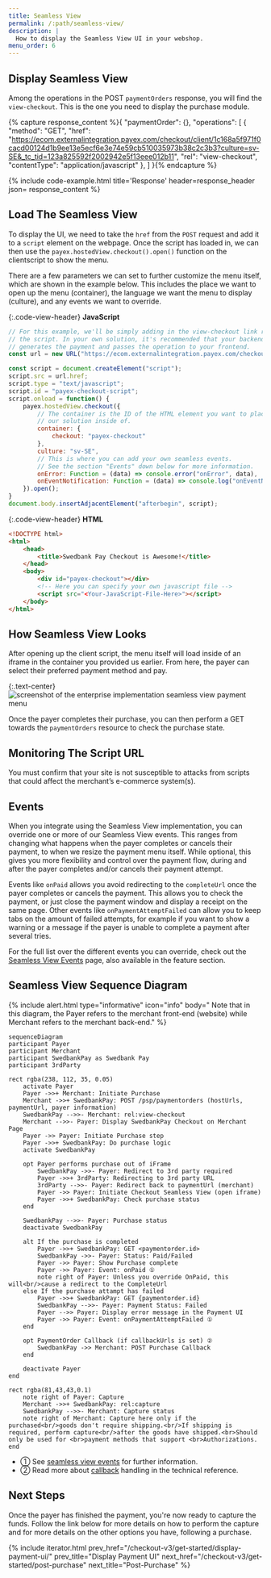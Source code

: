 ```yaml
---
title: Seamless View
permalink: /:path/seamless-view/
description: |
  How to display the Seamless View UI in your webshop.
menu_order: 6
---
```


## Display Seamless View

Among the operations in the POST `paymentOrders` response, you will find the
`view-checkout`. This is the one you need to display the purchase module.

{% capture response_content %}{
    "paymentOrder": {},
    "operations": [
        {
            "method": "GET",
            "href": "https://ecom.externalintegration.payex.com/checkout/client/1c168a5f971f0cacd00124d1b9ee13e5ecf6e3e74e59cb510035973b38c2c3b3?culture=sv-SE&_tc_tid=123a825592f2002942e5f13eee012b11",
            "rel": "view-checkout",
            "contentType": "application/javascript"
        },
    ]
}{% endcapture %}

 {% include code-example.html
    title='Response'
    header=response_header
    json= response_content
    %}

## Load The Seamless View

To display the UI, we need to take the `href` from the `POST` request and add
it to a `script` element on the webpage. Once the script has loaded in, we can
then use the `payex.hostedView.checkout().open()` function on the clientscript
to show the menu.

There are a few parameters we can set to further customize the menu itself,
which are shown in the example below. This includes the place we want to
open up the menu (container), the language we want the menu to
display (culture), and any events we want to override.

{:.code-view-header}
**JavaScript**

```js
// For this example, we'll be simply adding in the view-checkout link right in
// the script. In your own solution, it's recommended that your backend
// generates the payment and passes the operation to your frontend.
const url = new URL("https://ecom.externalintegration.payex.com/checkout/client/1c168a5f971f0cacd00124d1b9ee13e5ecf6e3e74e59cb510035973b38c2c3b3?culture=sv-SE&_tc_tid=123a825592f2002942e5f13eee012b11");

const script = document.createElement("script");
script.src = url.href;
script.type = "text/javascript";
script.id = "payex-checkout-script";
script.onload = function() {
    payex.hostedView.checkout({
        // The container is the ID of the HTML element you want to place
        // our solution inside of.
        container: {
            checkout: "payex-checkout"
        },
        culture: "sv-SE",
        // This is where you can add your own seamless events.
        // See the section "Events" down below for more information.
        onError: Function = (data) => console.error("onError", data),
        onEventNotification: Function = (data) => console.log("onEventNotification", data)
    }).open();
}
document.body.insertAdjacentElement("afterbegin", script);
```

{:.code-view-header}
**HTML**

```html
<!DOCTYPE html>
<html>
    <head>
        <title>Swedbank Pay Checkout is Awesome!</title>
    </head>
    <body>
        <div id="payex-checkout"></div>
        <!-- Here you can specify your own javascript file -->
        <script src="<Your-JavaScript-File-Here>"></script>
    </body>
</html>
```

## How Seamless View Looks

After opening up the client script, the menu itself will load inside of an
iframe in the container you provided us earlier. From here, the payer can select
their preferred payment method and pay.

{:.text-center}
![screenshot of the enterprise implementation seamless view payment menu][seamless-enterprise-menu]

Once the payer completes their purchase, you can then perform a GET towards the
`paymentOrders` resource to check the purchase state.

## Monitoring The Script URL

You must confirm that your site is not susceptible to attacks from scripts that
could affect the merchant’s e-commerce system(s).

## Events

When you integrate using the Seamless View implementation, you can override one
or more of our Seamless View events. This ranges from changing what happens
when the payer completes or cancels their payment, to when we resize the
payment menu itself. While optional, this gives you more flexibility and
control over the payment flow, during and after the payer completes and/or
cancels their payment attempt.

Events like `onPaid` allows you avoid redirecting to the `completeUrl` once
the payer completes or cancels the payment. This allows you to check the
payment, or just close the payment window and display a receipt on the same
page. Other events like `onPaymentAttemptFailed` can allow you to keep tabs on
the amount of failed attempts, for example if you want to show a warning or
a message if the payer is unable to complete a payment after several tries.

For the full list over the different events you can override, check out the
[Seamless View Events][seamless-view-events] page, also available in the
feature section.

## Seamless View Sequence Diagram

{% include alert.html type="informative" icon="info" body="
Note that in this diagram, the Payer refers to the merchant front-end
(website) while Merchant refers to the merchant back-end." %}

```mermaid
sequenceDiagram
participant Payer
participant Merchant
participant SwedbankPay as Swedbank Pay
participant 3rdParty

rect rgba(238, 112, 35, 0.05)
    activate Payer
    Payer ->>+ Merchant: Initiate Purchase
    Merchant ->>+ SwedbankPay: POST /psp/paymentorders (hostUrls, paymentUrl, payer information)
    SwedbankPay -->>- Merchant: rel:view-checkout
    Merchant -->>- Payer: Display SwedbankPay Checkout on Merchant Page
    Payer ->> Payer: Initiate Purchase step
    Payer ->>+ SwedbankPay: Do purchase logic
    activate SwedbankPay

    opt Payer performs purchase out of iFrame
        SwedbankPay ->>- Payer: Redirect to 3rd party required
        Payer ->>+ 3rdParty: Redirecting to 3rd party URL
        3rdParty -->>- Payer: Redirect back to paymentUrl (merchant)
        Payer ->> Payer: Initiate Checkout Seamless View (open iframe)
        Payer ->>+ SwedbankPay: Check purchase status
    end

    SwedbankPay -->>- Payer: Purchase status
    deactivate SwedbankPay

    alt If the purchase is completed
        Payer ->>+ SwedbankPay: GET <paymentorder.id>
        SwedbankPay ->>- Payer: Status: Paid/Failed
        Payer ->> Payer: Show Purchase complete
        Payer ->> Payer: Event: onPaid ①
        note right of Payer: Unless you override OnPaid, this will<br/>cause a redirect to the CompleteUrl
    else If the purchase attampt has failed
        Payer ->>+ SwedbankPay: GET {paymentorder.id}
        SwedbankPay -->>- Payer: Payment Status: Failed
        Payer -->> Payer: Display error message in the Payment UI
        Payer ->> Payer: Event: onPaymentAttemptFailed ①
    end

    opt PaymentOrder Callback (if callbackUrls is set) ②
        SwedbankPay ->> Merchant: POST Purchase Callback
    end

    deactivate Payer
end

rect rgba(81,43,43,0.1)
    note right of Payer: Capture
    Merchant ->>+ SwedbankPay: rel:capture
    SwedbankPay -->>- Merchant: Capture status
    note right of Merchant: Capture here only if the purchased<br/>goods don't require shipping.<br/>If shipping is required, perform capture<br/>after the goods have shipped.<br>Should only be used for <br>payment methods that support <br>Authorizations.
end
```

*   ① See [seamless view events][payments-seamless-view-events] for further information.
*   ② Read more about [callback][payments-callback] handling in the technical reference.

## Next Steps

Once the payer has finished the payment, you're now ready to capture the funds.
Follow the link below for more details on how to perform the capture and for
more details on the other options you have, following a purchase.

{% include iterator.html prev_href="/checkout-v3/get-started/display-payment-ui/"
                         prev_title="Display Payment UI"
                         next_href="/checkout-v3/get-started/post-purchase"
                         next_title="Post-Purchase" %}

[seamless-view-events]: /checkout-v3/features/technical-reference/seamless-view-events
[seamless-enterprise-menu]: /assets/img/wcag-seamless.png
[payments-callback]: /checkout-v3/features/payment-operations/callback
[payments-seamless-view-events]: /checkout-v3/features/technical-reference/seamless-view-events
